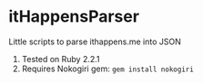 # itHappensParser
Little scripts to parse ithappens.me into JSON

1. Tested on Ruby 2.2.1
2. Requires Nokogiri gem: ```gem install nokogiri```

